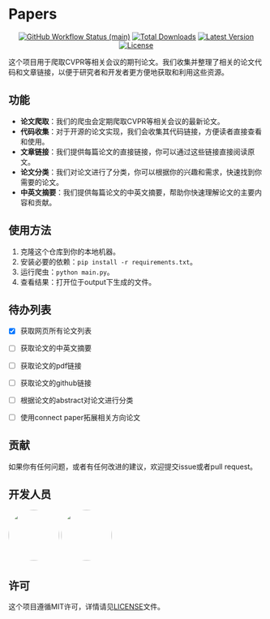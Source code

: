 # Papers
<p align="center">
    <p align="center">
        <a href="https://github.com/limezc/Papers/actions"><img alt="GitHub Workflow Status (main)" src="https://img.shields.io/github/actions/workflow/status/limezc/Papers/paper.yml?branch=main&style=round-square"></a>
        <a href="https://packagist.org/packages/limezc/Papers"><img alt="Total Downloads" src="https://img.shields.io/packagist/dt/limezc/Papers"></a>
        <a href="https://packagist.org/packages/limezc/Papers"><img alt="Latest Version" src="https://img.shields.io/packagist/v/limezc/Papers"></a>
        <a href="https://packagist.org/packages/limezc/Papers"><img alt="License" src="https://img.shields.io/github/license/limezc/Papers"></a>
    </p>
</p>

这个项目用于爬取CVPR等相关会议的期刊论文。我们收集并整理了相关的论文代码和文章链接，以便于研究者和开发者更方便地获取和利用这些资源。

## 功能

- **论文爬取**：我们的爬虫会定期爬取CVPR等相关会议的最新论文。
- **代码收集**：对于开源的论文实现，我们会收集其代码链接，方便读者直接查看和使用。
- **文章链接**：我们提供每篇论文的直接链接，你可以通过这些链接直接阅读原文。
- **论文分类**：我们对论文进行了分类，你可以根据你的兴趣和需求，快速找到你需要的论文。
- **中英文摘要**：我们提供每篇论文的中英文摘要，帮助你快速理解论文的主要内容和贡献。

## 使用方法

1. 克隆这个仓库到你的本地机器。
2. 安装必要的依赖：`pip install -r requirements.txt`。
3. 运行爬虫：`python main.py`。
4. 查看结果：打开位于output下生成的文件。

## 待办列表
- [x] 获取网页所有论文列表
- [ ] 获取论文的中英文摘要
- [ ] 获取论文的pdf链接
- [ ] 获取论文的github链接
- [ ] 根据论文的abstract对论文进行分类
- [ ] 使用connect paper拓展相关方向论文


## 贡献

如果你有任何问题，或者有任何改进的建议，欢迎提交issue或者pull request。

## 开发人员

<p float="left">
  <a href="https://github.com/limezc"><img src="https://github.com/limezc.png" width="100" height="100" style="border-radius:50%"></a>
  <a href="https://github.com/liukongqau"><img src="https://github.com/liukongqau.png" width="100" height="100" style="border-radius:50%"></a>
</p>

## 许可

这个项目遵循MIT许可，详情请见[LICENSE](LICENSE)文件。

